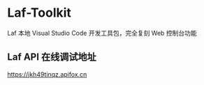 # Laf-Toolkit
Laf 本地 Visual Studio Code 开发工具包，完全复刻 Web 控制台功能

## Laf API 在线调试地址
https://jkh49tinqz.apifox.cn
